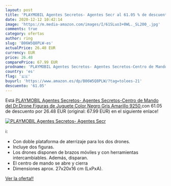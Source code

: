 ```yaml
---
layout: post
title: 'PLAYMOBIL Agentes Secretos- Agentes Secr al 61.05 % de descuento'
date: 2020-12-12 10:42:14
image: 'https://m.media-amazon.com/images/I/61SLuo3+0WL._SL200_.jpg'
comments: true
category: ofertas
author: ring
slug: 'B06W5Q8PLW-es'
actualPrice: 26.48 EUR
currency: EUR
price: 26.48
comparePrice: 67.99 EUR
prodname: 'PLAYMOBIL Agentes Secretos- Agentes Secretos-Centro de Mando del Dr.Drone Figuras de Juguete  Color Negro  Gris  Amarillo  9250 '
country: 'es'
flag: '🇪🇸'
buyurl: 'https://www.amazon.es/dp/B06W5Q8PLW/?tag=tolees-21'
descuento: '61.05'
---
```


Está [PLAYMOBIL Agentes Secretos- Agentes Secretos-Centro de Mando del Dr.Drone Figuras de Juguete  Color Negro  Gris  Amarillo  9250 ](https://www.amazon.es/dp/B06W5Q8PLW/?tag=tolees-21) con 61.05 de descuento por 26.48 EUR (original: 67.99 EUR) en el siguiente enlace!

[![PLAYMOBIL Agentes Secretos- Agentes Secr](https://m.media-amazon.com/images/I/61SLuo3+0WL._SL200_.jpg)](https://www.amazon.es/dp/B06W5Q8PLW/?tag=tolees-21)

ℹ️:

- Con doble plataforma de aterrizaje para los dos drones.
- Incluye dos figuras.
- Los drones disponen de brazos móviles y con herramientas intercambiables. Además, disparan.
- El centro de mando se abre y cierra
- Dimensiones aprox. 27x20x16 cm (LxPxA).

[Ver la oferta!!](https://www.amazon.es/dp/B06W5Q8PLW/?tag=tolees-21)
